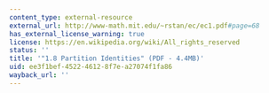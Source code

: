 ```yaml
---
content_type: external-resource
external_url: http://www-math.mit.edu/~rstan/ec/ec1.pdf#page=68
has_external_license_warning: true
license: https://en.wikipedia.org/wiki/All_rights_reserved
status: ''
title: '"1.8 Partition Identities" (PDF - 4.4MB)'
uid: ee3f1bef-4522-4612-8f7e-a27074f1fa86
wayback_url: ''
---
```

